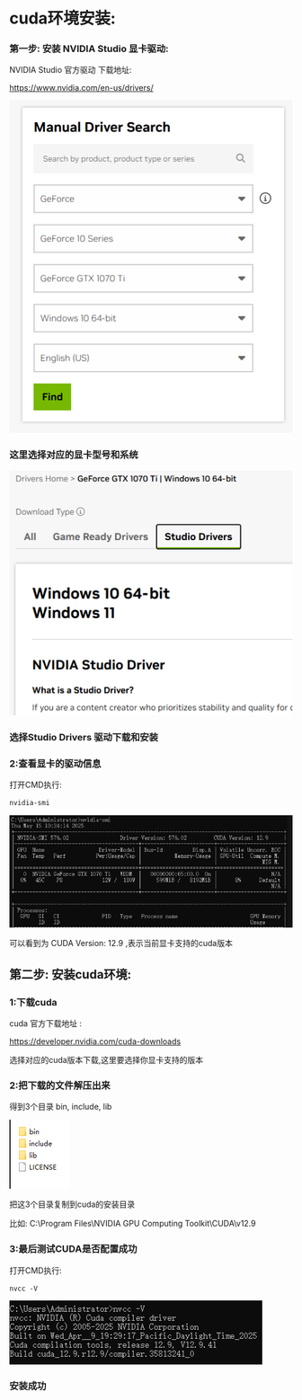# cuda环境安装: 

### 第一步: 安装 NVIDIA Studio 显卡驱动:

    
NVIDIA Studio 官方驱动 下载地址:

https://www.nvidia.com/en-us/drivers/

![img_3.png](img/img_3.png)
### 这里选择对应的显卡型号和系统
![img_4.png](img/img_4.png)
### 选择Studio Drivers 驱动下载和安装

### 2:查看显卡的驱动信息 

打开CMD执行:
```cmd
nvidia-smi  
```

![img.png](img/img.png)

可以看到为 CUDA Version: 12.9 ,表示当前显卡支持的cuda版本


第二步: 安装cuda环境:
--------------
### 1:下载cuda 
cuda 官方下载地址 :

https://developer.nvidia.com/cuda-downloads

选择对应的cuda版本下载,这里要选择你显卡支持的版本

### 2:把下载的文件解压出来

得到3个目录 bin, include, lib

![img_1.png](img/img_1.png)

把这3个目录复制到cuda的安装目录

比如: C:\Program Files\NVIDIA GPU Computing Toolkit\CUDA\v12.9

### 3:最后测试CUDA是否配置成功

打开CMD执行:
```CMD
nvcc -V
```
![img_2.png](img/img_2.png)

### 安装成功




